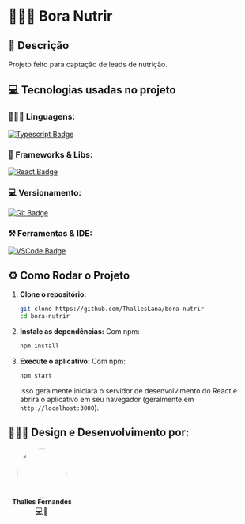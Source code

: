 # 🧑🏽‍💻 Bora Nutrir

## 📝 Descrição
Projeto feito para captação de leads de nutrição.

## 💻 Tecnologias usadas no projeto
### 👨🏻‍💻 Linguagens:
[![Typescript Badge](https://img.shields.io/badge/Typescript-0769AD?style=for-the-badge&logo=typescript&logoColor=white)](https://www.typescriptlang.org/)
### 🚀 Frameworks & Libs:
[![React Badge](https://img.shields.io/badge/React-20232A?style=for-the-badge&logo=react&logoColor=61DAFB)](https://react.dev/)
### 💻 Versionamento:
[![Git Badge](https://img.shields.io/badge/Git-F05032?style=for-the-badge&logo=git&logoColor=white)](https://git-scm.com)
### ⚒ Ferramentas & IDE:
[![VSCode Badge](http://img.shields.io/badge/VSCode-0078D4?style=for-the-badge&logo=vscode&logoColor=white)](https://www.jetbrains.com/pt-br/phpstorm/)

## ⚙️ Como Rodar o Projeto

1.  **Clone o repositório:**
    ```bash
    git clone https://github.com/ThallesLana/bora-nutrir
    cd bora-nutrir
    ```

2.  **Instale as dependências:**
    Com npm:
    ```bash
    npm install
    ```

3.  **Execute o aplicativo:**
    Com npm:
    ```bash
    npm start
    ```

    Isso geralmente iniciará o servidor de desenvolvimento do React e abrirá o aplicativo em seu navegador (geralmente em `http://localhost:3000`).


## 👨🏻‍💻 Design e Desenvolvimento por:
<table>
  <tr style="border: hidden;">
    <td style="vertical-align: center; text-align: center;"><a href="https://github.com/ThallesLana"><img src="https://avatars.githubusercontent.com/u/57325727?v=4" width="100px;" style="border-radius: 50%;" alt=""/><br /><sub><b>Thalles Fernandes</b></sub></a><br /><a href="https://github.com/ThallesLana" title="Thalles">💻🚀</a></td>
  </tr>
</table>

